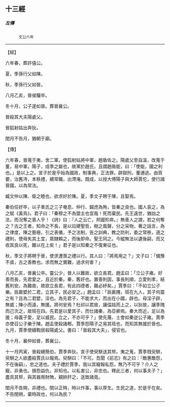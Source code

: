 

## 十三經

##### 左傳
　　　`文公六年`

* * *

【經】

六年春，葬許僖公。

夏，季孫行父如陳。

秋，季孫行父如晉。

八月乙亥，晉侯驩卒。

冬十月，公子遂如晉。葬晉襄公。

晉殺其大夫陽處父。

晉狐射姑出奔狄。

閏月不告月，猶朝于廟。

【傳】

六年春，晉蒐于夷，舍二軍。使狐射姑將中軍，趙盾佐之。陽處父至自溫，改蒐于董，易中軍。陽子，成季之屬也，故黨於趙氏，且謂趙盾能，曰：「使能，國之利也。」是以上之。宣子於是乎始為國政，制事典，正法罪。辟獄刑，董逋逃。由質要，治舊洿，本秩禮，續常職，出滯淹。既成，以授大傅陽子與大師賈佗，使行諸晉國，以為常法。

臧文仲以陳、衛之睦也，欲求好於陳。夏，季文子聘于陳，且娶焉。

秦伯任好卒，以子車氏之三子奄息、仲行、鍼虎為殉，皆秦之良也。國人哀之，為之賦《黃鳥》。君子曰：「秦穆之不為盟主也宜哉！死而棄民。先王違世，猶詒之法，而況奪之善人乎！《詩》曰：『人之云亡，邦國殄瘁。』無善人之謂，若之何奪之？古之王者，知命之不長，是以竝建聖哲，樹之風聲，分之采物，著之話言，為之律度，陳之藝極，引之表儀，予之法制，告之訓典，教之防利，委之常秩，道之禮則，使毋失其土宜，眾隸賴之，而後即命。聖王同之。今縱無法以遺後嗣，而又收其良以死，難以在上矣！」君子是以知秦之不復東征也。

秋，季文子將聘于晉，使求遭喪之禮以行。其人曰：「將焉用之？」文子曰：「備豫不虞，古之善教也。求而無之實難，過求何害？」

八月乙亥，晉襄公卒。靈公少，晉人以難故，欲立長君。趙孟曰：「立公子雍。好善而長，先君愛之，且近於秦。秦，舊好也。置善則固，事長則順，立愛則孝，結舊則安。為難故，故欲立長君，有此四德者，難必紓矣。」賈季曰：「不如立公子樂。辰嬴嬖於二君，立其子，民必安之。」趙孟曰：「辰嬴賤，班在九人，其子何震之有？且為二君嬖，淫也。為先君子，不能求大，而出在小國，辟也。母淫子辟，無威；陳小而遠，無援。將何安焉？杜祁以君故，讓偪姞而上之，以狄故，讓季隗而己次之，故班在四。先君是以愛其子，而仕諸秦，為亞卿焉。秦大而近，足以為援；母義子愛，足以威民。立之，不亦可乎？」使先蔑、士會如秦逆公子雍。賈季亦使召公子樂于陳。趙孟使殺諸郫。賈季怨陽子之易其班也，而知其無援於晉也。九月，賈季使續鞫居殺陽處父。書曰：「晉殺其大夫」，侵官也。

冬十月，襄仲如晉，葬襄公。

十一月丙寅，晉殺續簡伯。賈季奔狄。宣子使臾駢送其帑。夷之蒐，賈季戮臾駢，臾駢之人欲盡殺賈氏以報焉。臾駢曰：「不可。吾聞《前志》有之曰：『敵惠敵怨，不在後嗣』，忠之道也。夫子禮於賈季，我以其寵報私怨，無乃不可乎？介人之寵，非勇也。損怨益仇，非知也。以私害公，非忠也。釋此三者，何以事夫子？」盡具其帑，與其器用財賄，親帥扞之，送致諸竟。

閏月不告朔，非禮也。閏以正時，時以作事，事以厚生。生民之道，於是乎在矣。不告閏朔，棄時政也，何以為民？

* * *

